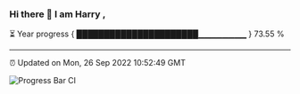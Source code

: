 ### Hi there 👋 I am Harry , 

⏳ Year progress { ██████████████████████▁▁▁▁▁▁▁▁ } 73.55 %

---

⏰ Updated on Mon, 26 Sep 2022 10:52:49 GMT

![Progress Bar CI](https://github.com/duykhang68/duykhang68/workflows/Progress%20Bar%20CI/badge.svg)

